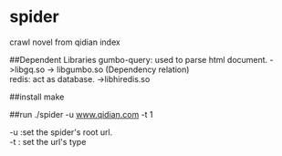 # spider
crawl novel from qidian index

##Dependent Libraries
gumbo-query: used to parse html document. ->libgq.so -> libgumbo.so (Dependency relation)  
redis: act as database. ->libhiredis.so   

##install
make 

##run 
./spider -u www.qidian.com -t 1  
  
-u :set the spider's root url.  
-t : set the url's type

